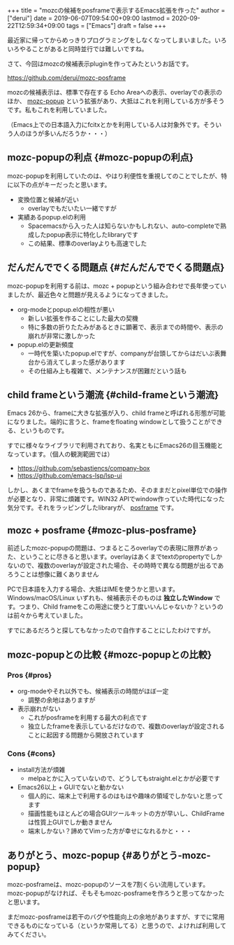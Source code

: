 +++
title = "mozcの候補をposframeで表示するEmacs拡張を作った"
author = ["derui"]
date = 2019-06-07T09:54:00+09:00
lastmod = 2020-09-22T12:59:34+09:00
tags = ["Emacs"]
draft = false
+++

最近家に帰ってからめっきりプログラミングをしなくなってしまいました。いろいろやることがあると同時並行では難しいですね。

さて、今回はmozcの候補表示pluginを作ってみたというお話です。

<!--more-->

<https://github.com/derui/mozc-posframe>

mozcの候補表示は、標準で存在する Echo Areaへの表示、overlayでの表示のほか、 [mozc-popup](https://github.com/d5884/mozc-popup) という拡張があり、大抵はこれを利用している方が多そうです。私もこれを利用していました。

（Emacs上での日本語入力にfcitxとかを利用している人は対象外です。そういう人のほうが多いんだろうか・・・）


## mozc-popupの利点 {#mozc-popupの利点}

mozc-popupを利用していたのは、やはり利便性を重視してのことでしたが、特に以下の点がキーだったと思います。

-   変換位置と候補が近い
    -   overlayでもだいたい一緒ですが
-   実績あるpopup.elの利用
    -   Spacemacsから入った人は知らないかもしれない、auto-completeで熟成したpopup表示に特化したlibraryです
    -   この結果、標準のoverlayよりも高速でした


## だんだんででくる問題点 {#だんだんででくる問題点}

mozc-popupを利用する前は、mozc + popupという組み合わせで長年使っていましたが、最近色々と問題が見えるようになってきました。

-   org-modeとpopup.elの相性が悪い
    -   新しい拡張を作ることにした最大の契機
    -   特に多数の折りたたみがあるときに顕著で、表示までの時間や、表示の崩れが非常に激しかった
-   popup.elの更新頻度
    -   一時代を築いたpopup.elですが、companyが台頭してからはだいぶ表舞台から消えてしまった感があります
    -   その仕組み上も複雑で、メンテナンスが困難だという話も


## child frameという潮流 {#child-frameという潮流}

Emacs 26から、frameに大きな拡張が入り、child frameと呼ばれる形態が可能になりました。端的に言うと、frameをfloating windowとして扱うことができる、というものです。

すでに様々なライブラリで利用されており、名実ともにEmacs26の目玉機能となっています。（個人の観測範囲では）

-   <https://github.com/sebastiencs/company-box>
-   <https://github.com/emacs-lsp/lsp-ui>

しかし、あくまでframeを扱うものであるため、そのままだとpixel単位での操作が必要となり、非常に煩雑です。WIN32 APIでwindow作っていた時代になった気分です。それをラッピングしたlibraryが、 [posframe](https://github.com/tumashu/posframe) です。


## mozc + posframe {#mozc-plus-posframe}

前述したmozc-popupの問題は、つまるところoverlayでの表現に限界があった、ということに尽きると思います。overlayはあくまでtextのpropertyでしかないので、複数のoverlayが設定された場合、その時時で異なる問題が出るであろうことは想像に難くありません

PCで日本語を入力する場合、大抵はIMEを使うかと思います。Windows/macOS/Linux いずれも、候補表示そのものは **独立したWindow** です。つまり、Child frameをこの用途に使うと丁度いいんじゃないか？というのは前々から考えていました。

すでにあるだろうと探してもなかったので自作することにしたわけですが。


## mozc-popupとの比較 {#mozc-popupとの比較}


### Pros {#pros}

-   org-modeやそれ以外でも、候補表示の時間がほぼ一定
    -   調整の余地はありますが
-   表示崩れがない
    -   これがposframeを利用する最大の利点です
    -   独立したframeを表示しているだけなので、複数のoverlayが設定されることに起因する問題から開放されています


### Cons {#cons}

-   install方法が煩雑
    -   melpaとかに入っていないので、どうしてもstraight.elとかが必要です
-   Emacs26以上 + GUIでないと動かない
    -   個人的に、端末上で利用するのはもはや趣味の領域でしかないと思ってます
    -   描画性能もほとんどの場合GUIツールキットの方が早いし、ChildFrameは性質上GUIでしか動きません
    -   端末しかない？諦めてVimった方が幸せになれるかと・・・


## ありがとう、mozc-popup {#ありがとう-mozc-popup}

mozc-posframeは、mozc-popupのソースを7割くらい流用しています。mozc-popupがなければ、そもそもmozc-posframeを作ろうと思ってなかったと思います。

まだmozc-posframeは若干のバグや性能向上の余地がありますが、すでに常用できるものになっている（というか常用してる）と思うので、よければ利用してみてください。
